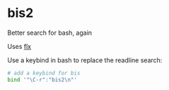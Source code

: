 # bis2
Better search for bash, again

Uses [flx](https://github.com/jrasky/flx)

Use a keybind in bash to replace the readline search:
```bash
# add a keybind for bis
bind '"\C-r":"bis2\n"'
```

